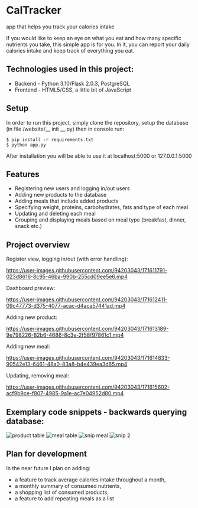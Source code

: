 # CalTracker

app that helps you track your calories intake

If you would like to keep an eye on what you eat and how many specific nutrients you take, this simple app is for you. In it, you can report your daily calories intake and keep track of everything you eat.

## Technologies used in this project:
- Backend - Python 3.10/Flask 2.0.3, PostgreSQL
- Frontend - HTML5/CSS, a little bit of JavaScript

## Setup
In order to run this project, simply clone the repository, setup the database (in file /website/__ init __.py) then in console run:
```
$ pip install -r requirements.txt
$ python app.py
```
After installation you will be able to use it at localhost:5000 or 127.0.0.1:5000

## Features
* Registering new users and logging in/out users
* Adding new products to the database
* Adding meals that include added products
* Specifying weight, proteins, carbohydrates, fats and type of each meal
* Updating and deleting each meal
* Grouping and displaying meals based on meal type (breakfast, dinner, snack etc.)

## Project overview

Register view, logging in/out (with error handling):

https://user-images.githubusercontent.com/94203043/171611791-023d8616-8c95-46ba-990b-255cd09ee5e6.mp4


Dashboard preview:

https://user-images.githubusercontent.com/94203043/171612411-09c47773-d375-4077-acac-d4aca57441ad.mp4


Adding new product:

https://user-images.githubusercontent.com/94203043/171613189-9e798226-82b6-4686-8c3e-2f58f97861c1.mp4

Adding new meal:

https://user-images.githubusercontent.com/94203043/171614833-90542e13-6461-48a0-83a8-b4e439ea3d65.mp4


Updating, removing meal:

https://user-images.githubusercontent.com/94203043/171615602-acf9b9ce-f807-4985-9a1e-ac7e04952d80.mp4

## Exemplary code snippets - backwards querying database:
![product table](https://user-images.githubusercontent.com/94203043/171624258-7c558dda-547d-4043-a2a9-959a26736171.png)
![meal table](https://user-images.githubusercontent.com/94203043/171624284-5a41d2f6-91d6-42ab-85c4-212d664dd830.png)
![snip meal](https://user-images.githubusercontent.com/94203043/171624295-a92c3c25-50e9-49af-9406-7020cb2bfe05.png)
![snip 2](https://user-images.githubusercontent.com/94203043/171624302-d7dea241-2261-4c07-a930-65bd0d6ee5e7.png)



## Plan for development
In the near future I plan on adding:
* a feature to track average calories intake throughout a month, 
* a monthly summary of consumed nutrients,
* a shopping list of consumed products,
* a feature to add repeating meals as a list
